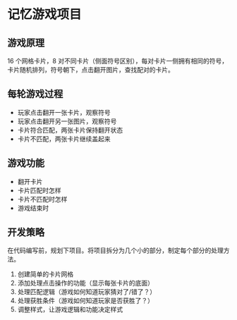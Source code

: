# 记忆游戏项目

## 游戏原理

16 个网格卡片，8 对不同卡片（侧面符号区别），每对卡片一侧拥有相同的符号，卡片随机排列，符号朝下，点击翻开图片，查找配对的卡片。


## 每轮游戏过程

* 玩家点击翻开一张卡片，观察符号
* 玩家点击翻开另一张图片，观察符号
* 卡片符合匹配，两张卡片保持翻开状态
* 卡片不匹配，两张卡片继续盖起来


## 游戏功能

* 翻开卡片
* 卡片匹配时怎样
* 卡片不匹配时怎样
* 游戏结束时


## 开发策略

在代码编写前，规划下项目。将项目拆分为几个小的部分，制定每个部分的处理方法。

1.	创建简单的卡片网格
2.	添加处理点击操作的功能（显示每张卡片的底面）
3.	处理匹配逻辑（游戏如何知道玩家猜对了/错了？）
4.	处理获胜条件（游戏如何知道玩家是否获胜了？）
5.	调整样式，让游戏逻辑和功能决定样式

